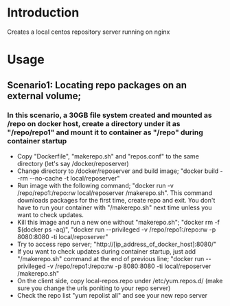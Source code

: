 # Introduction

Creates a local centos repository server running on nginx

# Usage

## Scenario1: Locating repo packages on an external volume;
### In this scenario, a 30GB file system created and mounted as /repo on docker host, create a directory under it as "/repo/repo1" and mount it to container as "/repo" during container startup

* Copy "Dockerfile", "makerepo.sh" and "repos.conf" to the same directory (let's say /docker/reposerver)
* Change directory to /docker/reposerver and build image; "docker build --rm --no-cache -t local/reposerver"
* Run image with the following command; "docker run -v /repo/repo1:/repo:rw local/reposerver /makerepo.sh". This command downloads packages for the first time, create repo and exit. You don't have to run your container with "/makerepo.sh" next time unless you want to check updates.
* Kill this image and run a new one without "makerepo.sh"; "docker rm -f $(docker ps -aq)", "docker run --privileged   -v /repo/repo1:/repo:rw -p 8080:8080 -ti   local/reposerver"
* Try to access repo server; "http://[ip_address_of_docker_host]:8080/"
* If you want to check updates during container startup, just add "/makerepo.sh" command at the end of previous line; "docker run --privileged   -v /repo/repo1:/repo:rw -p 8080:8080 -ti   local/reposerver /makerepo.sh"
* On the client side, copy local-repos.repo under /etc/yum.repos.d/ (make sure you change the urls poniting to your repo server)
* Check the repo list "yum repolist all" and see your new repo server
